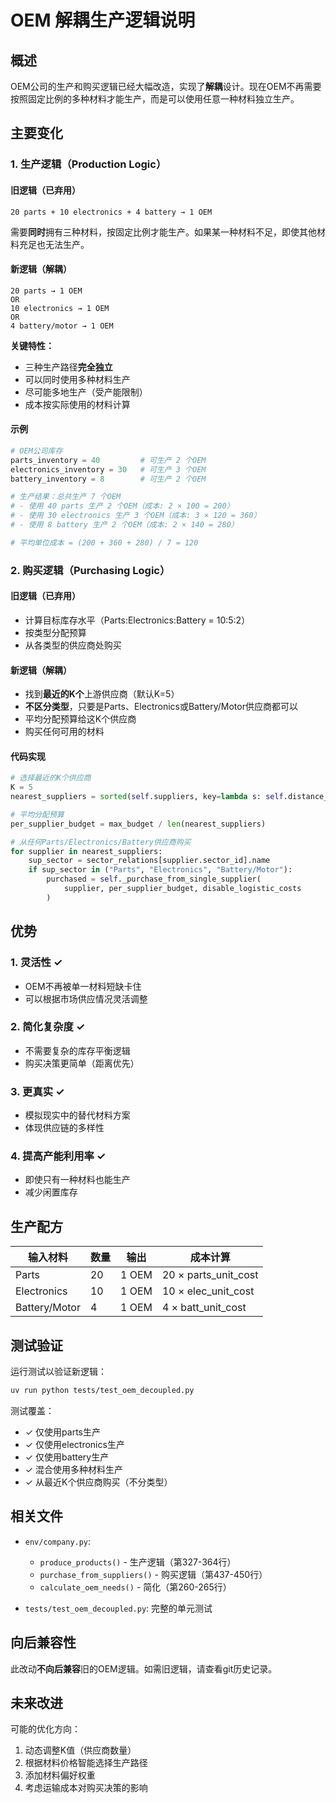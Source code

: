 # OEM 解耦生产逻辑说明

## 概述

OEM公司的生产和购买逻辑已经大幅改造，实现了**解耦**设计。现在OEM不再需要按照固定比例的多种材料才能生产，而是可以使用任意一种材料独立生产。

## 主要变化

### 1. 生产逻辑（Production Logic）

#### 旧逻辑（已弃用）
```
20 parts + 10 electronics + 4 battery → 1 OEM
```
需要**同时**拥有三种材料，按固定比例才能生产。如果某一种材料不足，即使其他材料充足也无法生产。

#### 新逻辑（解耦）
```
20 parts → 1 OEM
OR
10 electronics → 1 OEM  
OR
4 battery/motor → 1 OEM
```

**关键特性：**
- 三种生产路径**完全独立**
- 可以同时使用多种材料生产
- 尽可能多地生产（受产能限制）
- 成本按实际使用的材料计算

#### 示例
```python
# OEM公司库存
parts_inventory = 40         # 可生产 2 个OEM
electronics_inventory = 30   # 可生产 3 个OEM
battery_inventory = 8        # 可生产 2 个OEM

# 生产结果：总共生产 7 个OEM
# - 使用 40 parts 生产 2 个OEM（成本: 2 × 100 = 200）
# - 使用 30 electronics 生产 3 个OEM（成本: 3 × 120 = 360）
# - 使用 8 battery 生产 2 个OEM（成本: 2 × 140 = 280）

# 平均单位成本 = (200 + 360 + 280) / 7 = 120
```

### 2. 购买逻辑（Purchasing Logic）

#### 旧逻辑（已弃用）
- 计算目标库存水平（Parts:Electronics:Battery = 10:5:2）
- 按类型分配预算
- 从各类型的供应商处购买

#### 新逻辑（解耦）
- 找到**最近的K个**上游供应商（默认K=5）
- **不区分类型**，只要是Parts、Electronics或Battery/Motor供应商都可以
- 平均分配预算给这K个供应商
- 购买任何可用的材料

#### 代码实现
```python
# 选择最近的K个供应商
K = 5
nearest_suppliers = sorted(self.suppliers, key=lambda s: self.distance_to(s))[:K]

# 平均分配预算
per_supplier_budget = max_budget / len(nearest_suppliers)

# 从任何Parts/Electronics/Battery供应商购买
for supplier in nearest_suppliers:
    sup_sector = sector_relations[supplier.sector_id].name
    if sup_sector in ("Parts", "Electronics", "Battery/Motor"):
        purchased = self._purchase_from_single_supplier(
            supplier, per_supplier_budget, disable_logistic_costs
        )
```

## 优势

### 1. 灵活性 ✓
- OEM不再被单一材料短缺卡住
- 可以根据市场供应情况灵活调整

### 2. 简化复杂度 ✓
- 不需要复杂的库存平衡逻辑
- 购买决策更简单（距离优先）

### 3. 更真实 ✓
- 模拟现实中的替代材料方案
- 体现供应链的多样性

### 4. 提高产能利用率 ✓
- 即使只有一种材料也能生产
- 减少闲置库存

## 生产配方

| 输入材料 | 数量 | 输出 | 成本计算 |
|---------|------|------|---------|
| Parts | 20 | 1 OEM | 20 × parts_unit_cost |
| Electronics | 10 | 1 OEM | 10 × elec_unit_cost |
| Battery/Motor | 4 | 1 OEM | 4 × batt_unit_cost |

## 测试验证

运行测试以验证新逻辑：
```bash
uv run python tests/test_oem_decoupled.py
```

测试覆盖：
- ✓ 仅使用parts生产
- ✓ 仅使用electronics生产
- ✓ 仅使用battery生产
- ✓ 混合使用多种材料生产
- ✓ 从最近K个供应商购买（不分类型）

## 相关文件

- `env/company.py`: 
  - `produce_products()` - 生产逻辑（第327-364行）
  - `purchase_from_suppliers()` - 购买逻辑（第437-450行）
  - `calculate_oem_needs()` - 简化（第260-265行）
  
- `tests/test_oem_decoupled.py`: 完整的单元测试

## 向后兼容性

此改动**不向后兼容**旧的OEM逻辑。如需旧逻辑，请查看git历史记录。

## 未来改进

可能的优化方向：
1. 动态调整K值（供应商数量）
2. 根据材料价格智能选择生产路径
3. 添加材料偏好权重
4. 考虑运输成本对购买决策的影响

